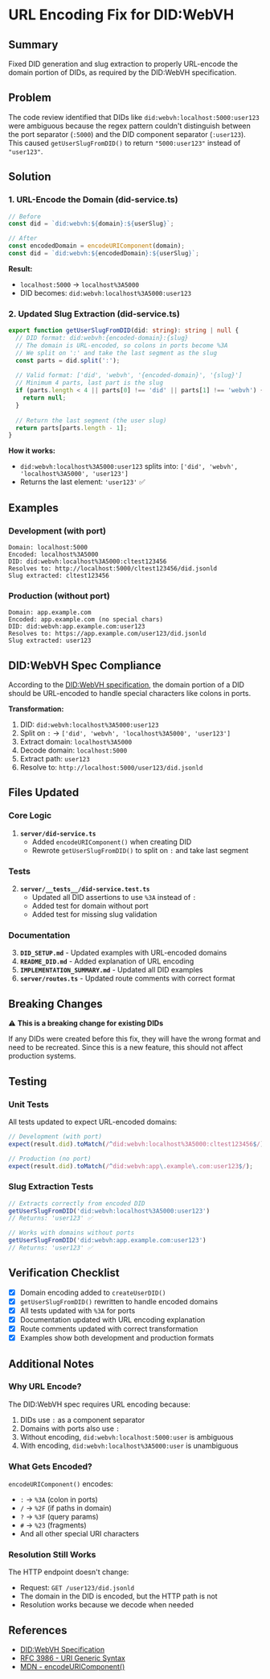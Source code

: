 # URL Encoding Fix for DID:WebVH

## Summary

Fixed DID generation and slug extraction to properly URL-encode the domain portion of DIDs, as required by the DID:WebVH specification.

## Problem

The code review identified that DIDs like `did:webvh:localhost:5000:user123` were ambiguous because the regex pattern couldn't distinguish between the port separator (`:5000`) and the DID component separator (`:user123`). This caused `getUserSlugFromDID()` to return `"5000:user123"` instead of `"user123"`.

## Solution

### 1. URL-Encode the Domain (did-service.ts)

```typescript
// Before
const did = `did:webvh:${domain}:${userSlug}`;

// After
const encodedDomain = encodeURIComponent(domain);
const did = `did:webvh:${encodedDomain}:${userSlug}`;
```

**Result:**
- `localhost:5000` → `localhost%3A5000`
- DID becomes: `did:webvh:localhost%3A5000:user123`

### 2. Updated Slug Extraction (did-service.ts)

```typescript
export function getUserSlugFromDID(did: string): string | null {
  // DID format: did:webvh:{encoded-domain}:{slug}
  // The domain is URL-encoded, so colons in ports become %3A
  // We split on ':' and take the last segment as the slug
  const parts = did.split(':');
  
  // Valid format: ['did', 'webvh', '{encoded-domain}', '{slug}']
  // Minimum 4 parts, last part is the slug
  if (parts.length < 4 || parts[0] !== 'did' || parts[1] !== 'webvh') {
    return null;
  }
  
  // Return the last segment (the user slug)
  return parts[parts.length - 1];
}
```

**How it works:**
- `did:webvh:localhost%3A5000:user123` splits into: `['did', 'webvh', 'localhost%3A5000', 'user123']`
- Returns the last element: `'user123'` ✅

## Examples

### Development (with port)
```
Domain: localhost:5000
Encoded: localhost%3A5000
DID: did:webvh:localhost%3A5000:cltest123456
Resolves to: http://localhost:5000/cltest123456/did.jsonld
Slug extracted: cltest123456
```

### Production (without port)
```
Domain: app.example.com
Encoded: app.example.com (no special chars)
DID: did:webvh:app.example.com:user123
Resolves to: https://app.example.com/user123/did.jsonld
Slug extracted: user123
```

## DID:WebVH Spec Compliance

According to the [DID:WebVH specification](https://identity.foundation/didwebvh/v1.0/), the domain portion of a DID should be URL-encoded to handle special characters like colons in ports.

**Transformation:**
1. DID: `did:webvh:localhost%3A5000:user123`
2. Split on `:` → `['did', 'webvh', 'localhost%3A5000', 'user123']`
3. Extract domain: `localhost%3A5000`
4. Decode domain: `localhost:5000`
5. Extract path: `user123`
6. Resolve to: `http://localhost:5000/user123/did.jsonld`

## Files Updated

### Core Logic
1. **`server/did-service.ts`**
   - Added `encodeURIComponent()` when creating DID
   - Rewrote `getUserSlugFromDID()` to split on `:` and take last segment

### Tests
2. **`server/__tests__/did-service.test.ts`**
   - Updated all DID assertions to use `%3A` instead of `:`
   - Added test for domain without port
   - Added test for missing slug validation

### Documentation
3. **`DID_SETUP.md`** - Updated examples with URL-encoded domains
4. **`README_DID.md`** - Added explanation of URL encoding
5. **`IMPLEMENTATION_SUMMARY.md`** - Updated all DID examples
6. **`server/routes.ts`** - Updated route comments with correct format

## Breaking Changes

⚠️ **This is a breaking change for existing DIDs**

If any DIDs were created before this fix, they will have the wrong format and need to be recreated. Since this is a new feature, this should not affect production systems.

## Testing

### Unit Tests
All tests updated to expect URL-encoded domains:

```typescript
// Development (with port)
expect(result.did).toMatch(/^did:webvh:localhost%3A5000:cltest123456$/);

// Production (no port)
expect(result.did).toMatch(/^did:webvh:app\.example\.com:user123$/);
```

### Slug Extraction Tests
```typescript
// Extracts correctly from encoded DID
getUserSlugFromDID('did:webvh:localhost%3A5000:user123') 
// Returns: 'user123' ✅

// Works with domains without ports
getUserSlugFromDID('did:webvh:app.example.com:user123')
// Returns: 'user123' ✅
```

## Verification Checklist

- [x] Domain encoding added to `createUserDID()`
- [x] `getUserSlugFromDID()` rewritten to handle encoded domains
- [x] All tests updated with `%3A` for ports
- [x] Documentation updated with URL encoding explanation
- [x] Route comments updated with correct transformation
- [x] Examples show both development and production formats

## Additional Notes

### Why URL Encode?

The DID:WebVH spec requires URL encoding because:
1. DIDs use `:` as a component separator
2. Domains with ports also use `:` 
3. Without encoding, `did:webvh:localhost:5000:user` is ambiguous
4. With encoding, `did:webvh:localhost%3A5000:user` is unambiguous

### What Gets Encoded?

`encodeURIComponent()` encodes:
- `:` → `%3A` (colon in ports)
- `/` → `%2F` (if paths in domain)
- `?` → `%3F` (query params)
- `#` → `%23` (fragments)
- And all other special URI characters

### Resolution Still Works

The HTTP endpoint doesn't change:
- Request: `GET /user123/did.jsonld`
- The domain in the DID is encoded, but the HTTP path is not
- Resolution works because we decode when needed

## References

- [DID:WebVH Specification](https://identity.foundation/didwebvh/v1.0/)
- [RFC 3986 - URI Generic Syntax](https://www.rfc-editor.org/rfc/rfc3986)
- [MDN - encodeURIComponent()](https://developer.mozilla.org/en-US/docs/Web/JavaScript/Reference/Global_Objects/encodeURIComponent)
